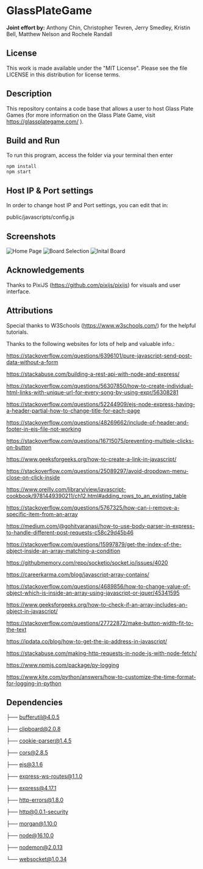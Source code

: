 # GlassPlateGame

**Joint effort by:** Anthony Chin, Christopher Tevren, Jerry Smedley, Kristin Bell, Matthew Nelson and Rochele Randall

## License
This work is made available under the "MIT License". Please see the file LICENSE in this distribution for license terms.

## Description
This repository contains a code base that allows a user to host Glass Plate Games (for more information on the Glass Plate Game, visit https://glassplategame.com/ ). 

## Build and Run
To run this program, access the folder via your terminal then enter 

    npm install
    npm start

## Host IP & Port settings
In order to change host IP and Port settings, you can edit that in:

public/javascripts/config.js

## Screenshots

![Home Page](https://github.com/jakira-bot/GlassPlateGame-1/blob/main/public/images/HomePage.png)
![Board Selection](https://github.com/jakira-bot/GlassPlateGame-1/blob/main/public/images/BoardSelection.png)
![Inital Board](https://github.com/jakira-bot/GlassPlateGame-1/blob/main/public/images/InitalBoard.jpg)

## Acknowledgements
Thanks to PixiJS (https://github.com/pixijs/pixijs) for visuals and user interface.


## Attributions
Special thanks to W3Schools (https://www.w3schools.com/) for the helpful tutorials.

Thanks to the following websites for lots of help and valuable info.:

https://stackoverflow.com/questions/6396101/pure-javascript-send-post-data-without-a-form

https://stackabuse.com/building-a-rest-api-with-node-and-express/

https://stackoverflow.com/questions/56307850/how-to-create-individual-html-links-with-unique-url-for-every-song-by-using-expr/56308281

https://stackoverflow.com/questions/52244909/ejs-node-express-having-a-header-partial-how-to-change-title-for-each-page

https://stackoverflow.com/questions/48269662/include-of-header-and-footer-in-ejs-file-not-working

https://stackoverflow.com/questions/16715075/preventing-multiple-clicks-on-button

https://www.geeksforgeeks.org/how-to-create-a-link-in-javascript/

https://stackoverflow.com/questions/25089297/avoid-dropdown-menu-close-on-click-inside

https://www.oreilly.com/library/view/javascript-cookbook/9781449390211/ch12.html#adding_rows_to_an_existing_table

https://stackoverflow.com/questions/5767325/how-can-i-remove-a-specific-item-from-an-array

https://medium.com/@gohitvaranasi/how-to-use-body-parser-in-express-to-handle-different-post-requests-c58c29d45b46

https://stackoverflow.com/questions/15997879/get-the-index-of-the-object-inside-an-array-matching-a-condition

https://githubmemory.com/repo/socketio/socket.io/issues/4020

https://careerkarma.com/blog/javascript-array-contains/

https://stackoverflow.com/questions/4689856/how-to-change-value-of-object-which-is-inside-an-array-using-javascript-or-jquer/45341595

https://www.geeksforgeeks.org/how-to-check-if-an-array-includes-an-object-in-javascript/

https://stackoverflow.com/questions/27722872/make-button-width-fit-to-the-text

https://ipdata.co/blog/how-to-get-the-ip-address-in-javascript/

https://stackabuse.com/making-http-requests-in-node-js-with-node-fetch/

https://www.npmjs.com/package/py-logging

https://www.kite.com/python/answers/how-to-customize-the-time-format-for-logging-in-python




## Dependencies

├── bufferutil@4.0.5

├── clipboard@2.0.8

├── cookie-parser@1.4.5

├── cors@2.8.5

├── ejs@3.1.6

├── express-ws-routes@1.1.0

├── express@4.17.1

├── http-errors@1.8.0

├── http@0.0.1-security

├── morgan@1.10.0

├── node@16.10.0

├── nodemon@2.0.13

└── websocket@1.0.34
